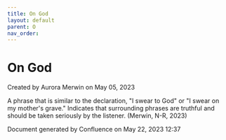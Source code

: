 ```yaml
---
title: On God
layout: default
parent: O
nav_order:
---
```


# On God

Created by  Aurora Merwin on May 05, 2023

A phrase that is similar to the declaration, &quot;I swear to God&quot; or &quot;I swear on my mother's grave.&quot; Indicates that surrounding phrases are truthful and should be taken seriously by the listener. (Merwin, N-R, 2023) 

Document generated by Confluence on May 22, 2023 12:37


